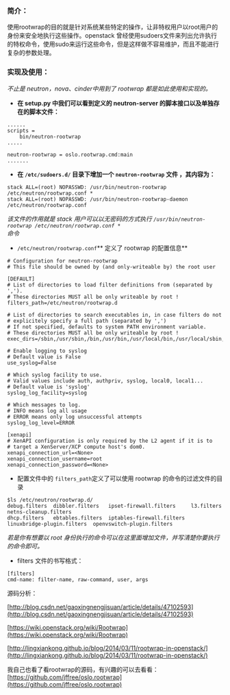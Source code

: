 ### 简介：

使用rootwrap的目的就是针对系统某些特定的操作，让非特权用户以root用户的身份来安全地执行这些操作。openstack 曾经使用sudoers文件来列出允许执行的特权命令，使用sudo来运行这些命令，但是这样做不容易维护，而且不能进行复杂的参数处理。

### 实现及使用：

_不止是 neutron，nova、cinder中用到了 rootwrap 都是如此使用和实现的。_

* **在 setup.py 中我们可以看到定义的 neutron-server 的脚本接口以及单独存在的脚本文件：**

```
......
scripts = 
    bin/neutron-rootwrap
.....

neutron-rootwrap = oslo.rootwrap.cmd:main
.......
```

* **在 **`/etc/sudoers.d/`** 目录下增加一个 **`neutron-rootwrap`** 文件 ，其内容为：**

```
stack ALL=(root) NOPASSWD: /usr/bin/neutron-rootwrap /etc/neutron/rootwrap.conf *
stack ALL=(root) NOPASSWD: /usr/bin/neutron-rootwrap-daemon /etc/neutron/rootwrap.conf
```

_该文件的作用就是 stack 用户可以以无密码的方式执行 _`/usr/bin/neutron-rootwrap /etc/neutron/rootwrap.conf *`_  
 命令_

* `/etc/neutron/rootwrap.conf`** 定义了 rootwrap 的配置信息**

```
# Configuration for neutron-rootwrap
# This file should be owned by (and only-writeable by) the root user

[DEFAULT]
# List of directories to load filter definitions from (separated by ',').
# These directories MUST all be only writeable by root !
filters_path=/etc/neutron/rootwrap.d

# List of directories to search executables in, in case filters do not
# explicitely specify a full path (separated by ',')
# If not specified, defaults to system PATH environment variable.
# These directories MUST all be only writeable by root !
exec_dirs=/sbin,/usr/sbin,/bin,/usr/bin,/usr/local/bin,/usr/local/sbin,/usr/local/bin

# Enable logging to syslog
# Default value is False
use_syslog=False

# Which syslog facility to use.
# Valid values include auth, authpriv, syslog, local0, local1...
# Default value is 'syslog'
syslog_log_facility=syslog

# Which messages to log.
# INFO means log all usage
# ERROR means only log unsuccessful attempts
syslog_log_level=ERROR

[xenapi]
# XenAPI configuration is only required by the L2 agent if it is to
# target a XenServer/XCP compute host's dom0.
xenapi_connection_url=<None>
xenapi_connection_username=root
xenapi_connection_password=<None>
```

* 配置文件中的 `filters_path`定义了可以使用 rootwrap 的命令的过滤文件的目录

```
$ls /etc/neutron/rootwrap.d/
debug.filters  dibbler.filters   ipset-firewall.filters     l3.filters                  netns-cleanup.filters
dhcp.filters   ebtables.filters  iptables-firewall.filters  linuxbridge-plugin.filters  openvswitch-plugin.filters
```

_若是你有想要以 root 身份执行的命令可以在这里面增加文件，并写清楚你要执行的命令即可。_

* filters 文件的书写格式：

```
[filters]
cmd-name: filter-name, raw-command, user, args
```

源码分析：

[http://blog.csdn.net/gaoxingnengjisuan/article/details/47102593](http://blog.csdn.net/gaoxingnengjisuan/article/details/47102593)

[https://wiki.openstack.org/wiki/Rootwrap](https://wiki.openstack.org/wiki/Rootwrap)

[http://lingxiankong.github.io/blog/2014/03/11/rootwrap-in-openstack/](http://lingxiankong.github.io/blog/2014/03/11/rootwrap-in-openstack/)

我自己也看了看rootwrap的源码，有兴趣的可以去看看：[https://github.com/jffree/oslo.rootwrap](https://github.com/jffree/oslo.rootwrap)


